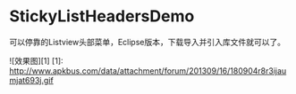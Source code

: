 # StickyListHeadersDemo
可以停靠的Listview头部菜单，Eclipse版本，下载导入并引入库文件就可以了。

![效果图][1]
[1]: http://www.apkbus.com/data/attachment/forum/201309/16/180904r8r3ijaumjat693j.gif
